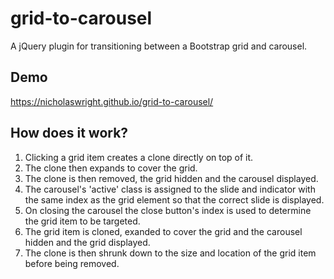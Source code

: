 # grid-to-carousel

A jQuery plugin for transitioning between a Bootstrap grid and carousel.

## Demo

https://nicholaswright.github.io/grid-to-carousel/

## How does it work?

1. Clicking a grid item creates a clone directly on top of it.
2. The clone then expands to cover the grid.
3. The clone is then removed, the grid hidden and the carousel displayed.
4. The carousel's 'active' class is assigned to the slide and indicator with the same index as the grid element so that the correct slide is displayed.  
5. On closing the carousel the close button's index is used to determine the grid item to be targeted.
6. The grid item is cloned, exanded to cover the grid and the carousel hidden and the grid displayed.
7. The clone is then shrunk down to the size and location of the grid item before being removed.
